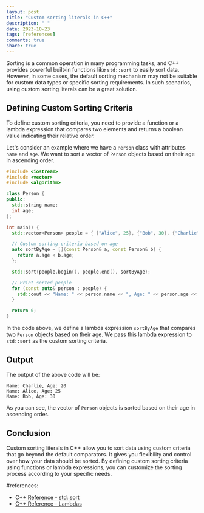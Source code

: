 ```yaml
---
layout: post
title: "Custom sorting literals in C++"
description: " "
date: 2023-10-23
tags: [references]
comments: true
share: true
---
```


Sorting is a common operation in many programming tasks, and C++ provides powerful built-in functions like `std::sort` to easily sort data. However, in some cases, the default sorting mechanism may not be suitable for custom data types or specific sorting requirements. In such scenarios, using custom sorting literals can be a great solution.

## Defining Custom Sorting Criteria

To define custom sorting criteria, you need to provide a function or a lambda expression that compares two elements and returns a boolean value indicating their relative order.

Let's consider an example where we have a `Person` class with attributes `name` and `age`. We want to sort a vector of `Person` objects based on their age in ascending order.

```cpp
#include <iostream>
#include <vector>
#include <algorithm>

class Person {
public:
  std::string name;
  int age;
};

int main() {
  std::vector<Person> people = { {"Alice", 25}, {"Bob", 30}, {"Charlie", 20} };

  // Custom sorting criteria based on age
  auto sortByAge = [](const Person& a, const Person& b) {
    return a.age < b.age;
  };

  std::sort(people.begin(), people.end(), sortByAge);

  // Print sorted people
  for (const auto& person : people) {
    std::cout << "Name: " << person.name << ", Age: " << person.age << std::endl;
  }

  return 0;
}
```

In the code above, we define a lambda expression `sortByAge` that compares two `Person` objects based on their age. We pass this lambda expression to `std::sort` as the custom sorting criteria.

## Output

The output of the above code will be:

```
Name: Charlie, Age: 20
Name: Alice, Age: 25
Name: Bob, Age: 30
```

As you can see, the vector of `Person` objects is sorted based on their age in ascending order.

## Conclusion

Custom sorting literals in C++ allow you to sort data using custom criteria that go beyond the default comparators. It gives you flexibility and control over how your data should be sorted. By defining custom sorting criteria using functions or lambda expressions, you can customize the sorting process according to your specific needs.

#references: 
- [C++ Reference - std::sort](https://en.cppreference.com/w/cpp/algorithm/sort)
- [C++ Reference - Lambdas](https://en.cppreference.com/w/cpp/language/lambda)